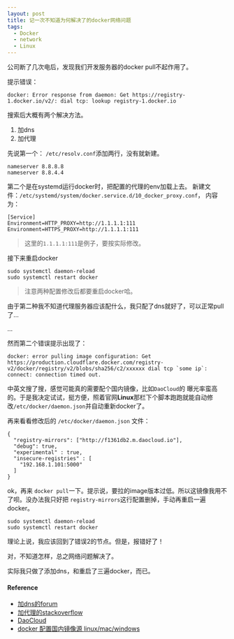 ```yaml
---
layout: post
title: 记一次不知道为何解决了的docker网络问题
tags:
  - Docker
  - network
  - Linux
---
```


公司断了几次电后，发现我们开发服务器的docker pull不起作用了。

提示错误：

```
docker: Error response from daemon: Get https://registry-1.docker.io/v2/: dial tcp: lookup registry-1.docker.io
```

搜索后大概有两个解决方法。
1. 加dns
2. 加代理

先说第一个：
`/etc/resolv.conf`添加两行，没有就新建。

```
nameserver 8.8.8.8
nameserver 8.8.4.4
```

第二个是在systemd运行docker时，把配置的代理的env加载上去。
新建文件：`/etc/systemd/system/docker.service.d/10_docker_proxy.conf`， 内容为：
```
[Service]
Environment=HTTP_PROXY=http://1.1.1.1:111
Environment=HTTPS_PROXY=http://1.1.1.1:111
```
>这里的`1.1.1.1:111`是例子，要按实际修改。

接下来重启docker

```
sudo systemctl daemon-reload
sudo systemctl restart docker
```

>注意两种配置修改后都要重启docker哈。

由于第二种我不知道代理服务器应该配什么，我只配了dns就好了，可以正常pull了...

...

然而第二个错误提示出现了：

```
docker: error pulling image configuration: Get https://production.cloudflare.docker.com/registry-v2/docker/registry/v2/blobs/sha256/c2/xxxxxx dial tcp `some ip`: connect: connection timed out.
```

中英文搜了搜，感觉可能真的需要配个国内镜像，比如`DaoCloud`的
曝光率蛮高的。于是我决定试试，挺方便，照着官网**Linux**那栏下个脚本跑跑就能自动修改`/etc/docker/daemon.json`并自动重新docker了。

再来看看修改后的 `/etc/docker/daemon.json` 文件：

```
{
  "registry-mirrors": ["http://f1361db2.m.daocloud.io"],
  "debug": true,
  "experimental" : true,
  "insecure-registries" : [
    "192.168.1.101:5000"
  ]
}
```

ok，再来 `docker pull`一下。提示说，要拉的image版本过低。所以这镜像我用不了呗。没办法我只好把 `registry-mirrors`这行配置删掉，手动再重启一遍docker。

```
sudo systemctl daemon-reload
sudo systemctl restart docker
```

理论上说，我应该回到了错误2的节点。但是，报错好了！

对，不知道怎样，总之网络问题解决了。

实际我只做了添加dns，和重启了三遍docker，而已。


#### Reference
- [加dns的forum](https://forums.docker.com/t/error-response-from-daemon-get-https-registry-1-docker-io-v2/23741/18)
- [加代理的stackoverflow](https://stackoverflow.com/questions/46036152/lookup-registry-1-docker-io-no-such-host/46037636)
- [DaoCloud](https://www.daocloud.io/mirror)
- [docker 配置国内镜像源 linux/mac/windows](https://www.jianshu.com/p/9fce6e583669)